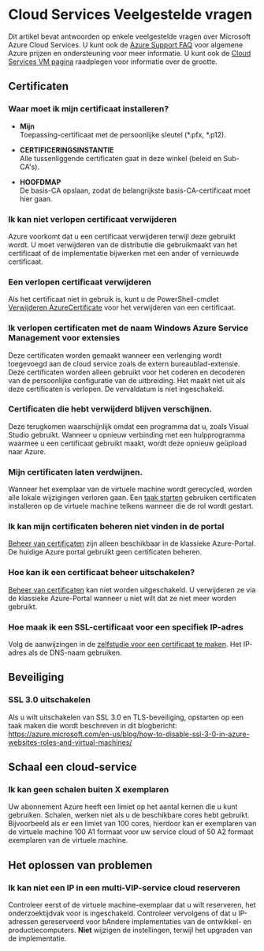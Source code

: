 <properties
    pageTitle="Cloud Services Veelgestelde vragen | Microsoft Azure"
    description="Veelgestelde vragen over Cloud diensten."
    services="cloud-services"
    documentationCenter=""
    authors="Thraka"
    manager="timlt"
    editor=""/>

<tags
    ms.service="cloud-services"
    ms.workload="tbd"
    ms.tgt_pltfrm="na"
    ms.devlang="na"
    ms.topic="article"
    ms.date="08/19/2016"
    ms.author="adegeo"/>

# <a name="cloud-services-faq"></a>Cloud Services Veelgestelde vragen
Dit artikel bevat antwoorden op enkele veelgestelde vragen over Microsoft Azure Cloud Services. U kunt ook de [Azure Support FAQ](http://go.microsoft.com/fwlink/?LinkID=185083) voor algemene Azure prijzen en ondersteuning voor meer informatie. U kunt ook de [Cloud Services VM pagina](cloud-services-sizes-specs.md) raadplegen voor informatie over de grootte.

## <a name="certificates"></a>Certificaten

### <a name="where-should-i-install-my-certificate"></a>Waar moet ik mijn certificaat installeren?

- **Mijn**  
Toepassing-certificaat met de persoonlijke sleutel (\*.pfx, \*.p12).

- **CERTIFICERINGSINSTANTIE**  
Alle tussenliggende certificaten gaat in deze winkel (beleid en Sub-CA's).

- **HOOFDMAP**  
De basis-CA opslaan, zodat de belangrijkste basis-CA-certificaat moet hier gaan.

### <a name="i-cant-remove-expired-certificate"></a>Ik kan niet verlopen certificaat verwijderen

Azure voorkomt dat u een certificaat verwijderen terwijl deze gebruikt wordt. U moet verwijderen van de distributie die gebruikmaakt van het certificaat of de implementatie bijwerken met een ander of vernieuwde certificaat.

### <a name="delete-an-expired-certificate"></a>Een verlopen certificaat verwijderen

Als het certificaat niet in gebruik is, kunt u de PowerShell-cmdlet [Verwijderen AzureCertificate](https://msdn.microsoft.com/library/azure/mt589145.aspx) voor het verwijderen van een certificaat.

### <a name="i-have-expired-certificates-named-windows-azure-service-management-for-extensions"></a>Ik verlopen certificaten met de naam Windows Azure Service Management voor extensies

Deze certificaten worden gemaakt wanneer een verlenging wordt toegevoegd aan de cloud service zoals de extern bureaublad-extensie. Deze certificaten worden alleen gebruikt voor het coderen en decoderen van de persoonlijke configuratie van de uitbreiding. Het maakt niet uit als deze certificaten is verlopen. De vervaldatum is niet ingeschakeld.

### <a name="certificates-i-have-deleted-keep-reappearing"></a>Certificaten die hebt verwijderd blijven verschijnen.

Deze terugkomen waarschijnlijk omdat een programma dat u, zoals Visual Studio gebruikt. Wanneer u opnieuw verbinding met een hulpprogramma waarmee u een certificaat gebruikt maakt, wordt deze opnieuw geüpload naar Azure.

### <a name="my-certificates-keep-disappearing"></a>Mijn certificaten laten verdwijnen.

Wanneer het exemplaar van de virtuele machine wordt gerecycled, worden alle lokale wijzigingen verloren gaan. Een [taak starten](cloud-services-startup-tasks.md) gebruiken certificaten installeren op de virtuele machine telkens wanneer die de rol wordt gestart.

### <a name="i-cannot-find-my-management-certificates-in-the-portal"></a>Ik kan mijn certificaten beheren niet vinden in de portal

[Beheer van certificaten](..\azure-api-management-certs.md) zijn alleen beschikbaar in de klassieke Azure-Portal. De huidige Azure portal gebruikt geen certificaten beheren. 

### <a name="how-can-i-disable-a-management-certificate"></a>Hoe kan ik een certificaat beheer uitschakelen?

[Beheer van certificaten](..\azure-api-management-certs.md) kan niet worden uitgeschakeld. U verwijderen ze via de klassieke Azure-Portal wanneer u niet wilt dat ze niet meer worden gebruikt.

### <a name="how-do-i-create-an-ssl-certificate-for-a-specific-ip-address"></a>Hoe maak ik een SSL-certificaat voor een specifiek IP-adres

Volg de aanwijzingen in de [zelfstudie voor een certificaat te maken](cloud-services-certs-create.md). Het IP-adres als de DNS-naam gebruiken.

## <a name="security"></a>Beveiliging

### <a name="disable-ssl-30"></a>SSL 3.0 uitschakelen

Als u wilt uitschakelen van SSL 3.0 en TLS-beveiliging, opstarten op een taak maken die wordt beschreven in dit blogbericht: https://azure.microsoft.com/en-us/blog/how-to-disable-ssl-3-0-in-azure-websites-roles-and-virtual-machines/

## <a name="scale-a-cloud-service"></a>Schaal een cloud-service

### <a name="i-cannot-scale-beyond-x-instances"></a>Ik kan geen schalen buiten X exemplaren

Uw abonnement Azure heeft een limiet op het aantal kernen die u kunt gebruiken. Schalen, werken niet als u de beschikbare cores hebt gebruikt. Bijvoorbeeld als er een limiet van 100 cores, hierdoor kan er exemplaren van de virtuele machine 100 A1 formaat voor uw service cloud of 50 A2 formaat exemplaren van de virtuele machine.

## <a name="troubleshooting"></a>Het oplossen van problemen

### <a name="i-cant-reserve-an-ip-in-a-multi-vip-cloud-service"></a>Ik kan niet een IP in een multi-VIP-service cloud reserveren

Controleer eerst of de virtuele machine-exemplaar dat u wilt reserveren, het onderzoektijdvak voor is ingeschakeld. Controleer vervolgens of dat u IP-adressen gereserveerd voor bAndere implementaties van de ontwikkel- en productiecomputers. **Niet** wijzigen de instellingen, terwijl het upgraden van de implementatie.

